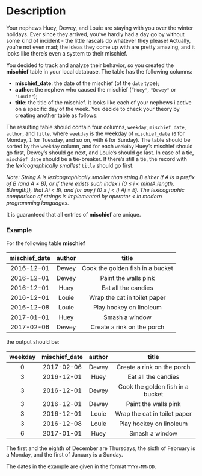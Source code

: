 # Description

Your nephews Huey, Dewey, and Louie are staying with you over the winter holidays. Ever since they arrived, you’ve hardly had a day go by without some kind of incident - the little rascals do whatever they please! Actually, you’re not even mad; the ideas they come up with are pretty amazing, and it looks like there’s even a system to their mischief.

You decided to track and analyze their behavior, so you created the **mischief** table in your local database. The table has the following columns:

- **mischief_date**: the date of the mischief (of the `date` type);
- **author**: the nephew who caused the mischief (`“Huey"`, `"Dewey"` or `"Louie"`);
- **title**: the title of the mischief.
It looks like each of your nephews i active on a specific day of the week. You decide to check your theory by creating another table as follows:

The resulting table should contain four columns, `weekday`, `mischief_date`, `author`, and `title`, where `weekday` is the weekday of `mischief_date` (`0` for Monday, `1` for Tuesday, and so on, with `6` for Sunday). The table should be sorted by the `weekday` column, and for each `weekday` Huey’s mischief should go first, Dewey’s should go next, and Louie’s should go last. In case of a tie, `mischief_date` should be a tie-breaker. If there’s still a tie, the record with the *lexicographically smallest* `title` should go first.

*Note: String A is lexicographically smaller than string B either if A is a prefix of B (and A ≠ B), or if there exists such index i (0 ≤ i < min(A.length, B.length)), that Ai < Bi, and for any j (0 ≤ j < i) Aj = Bj. The lexicographic comparison of strings is implemented by operator < in modern programming languages.*

It is guaranteed that all entries of **mischief** are unique.

### Example

For the following table **mischief**

| **mischief_date** | **author** |             **title**            |
|:-----------------:|:----------:|:--------------------------------:|
|     2016-12-01    |    Dewey   | Cook the golden fish in a bucket |
|     2016-12-01    |    Dewey   |       Paint the walls pink       |
|     2016-12-01    |    Huey    |        Eat all the candies       |
|     2016-12-01    |    Louie   |   Wrap the cat in toilet paper   |
|     2016-12-08    |    Louie   |      Play hockey on linoleum     |
|     2017-01-01    |    Huey    |          Smash a window          |
|     2017-02-06    |    Dewey   |    Create a rink on the porch    |

the output should be:

| **weekday** | **mischief_date** | **author** |             **title**            |
|:-----------:|:-----------------:|:----------:|:--------------------------------:|
|      0      |     2017-02-06    |    Dewey   |    Create a rink on the porch    |
|      3      |     2016-12-01    |    Huey    |        Eat all the candies       |
|      3      |     2016-12-01    |    Dewey   | Cook the golden fish in a bucket |
|      3      |     2016-12-01    |    Dewey   |       Paint the walls pink       |
|      3      |     2016-12-01    |    Louie   |   Wrap the cat in toilet paper   |
|      3      |     2016-12-08    |    Louie   |      Play hockey on linoleum     |
|      6      |     2017-01-01    |    Huey    |          Smash a window          |

The first and the eighth of December are Thursdays, the sixth of February is a Monday, and the first of January is a Sunday.

The dates in the example are given in the format `YYYY-MM-DD`.
